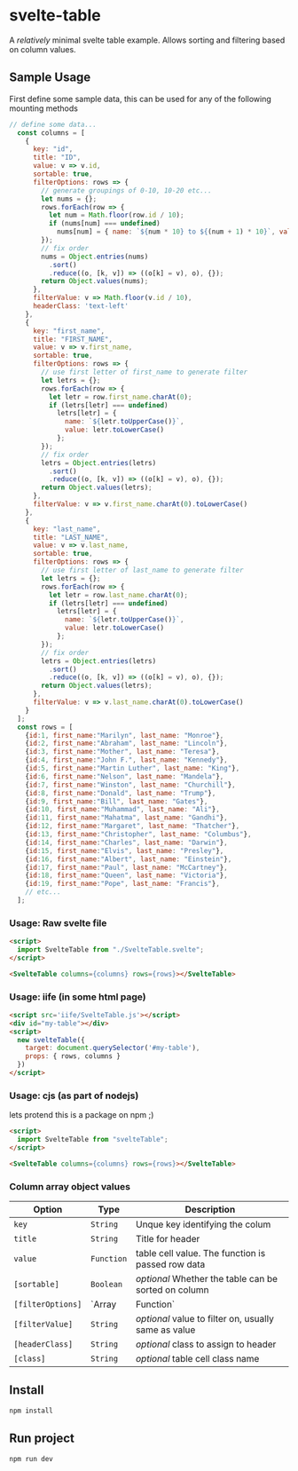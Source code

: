 # svelte-table

A _relatively_ minimal svelte table example. Allows sorting and filtering based on column values.

## Sample Usage

First define some sample data, this can be used for any of the following mounting methods

```js
// define some data...
  const columns = [
    {
      key: "id",
      title: "ID",
      value: v => v.id,
      sortable: true,
      filterOptions: rows => {
        // generate groupings of 0-10, 10-20 etc...
        let nums = {};
        rows.forEach(row => {
          let num = Math.floor(row.id / 10);
          if (nums[num] === undefined)
            nums[num] = { name: `${num * 10} to ${(num + 1) * 10}`, value: num };
        });
        // fix order
        nums = Object.entries(nums)
          .sort()
          .reduce((o, [k, v]) => ((o[k] = v), o), {});
        return Object.values(nums);
      },
      filterValue: v => Math.floor(v.id / 10),
      headerClass: 'text-left'
    },
    {
      key: "first_name",
      title: "FIRST_NAME",
      value: v => v.first_name,
      sortable: true,
      filterOptions: rows => {
        // use first letter of first_name to generate filter
        let letrs = {};
        rows.forEach(row => {
          let letr = row.first_name.charAt(0);
          if (letrs[letr] === undefined)
            letrs[letr] = {
              name: `${letr.toUpperCase()}`,
              value: letr.toLowerCase()
            };
        });
        // fix order
        letrs = Object.entries(letrs)
          .sort()
          .reduce((o, [k, v]) => ((o[k] = v), o), {});
        return Object.values(letrs);
      },
      filterValue: v => v.first_name.charAt(0).toLowerCase()
    },
    {
      key: "last_name",
      title: "LAST_NAME",
      value: v => v.last_name,
      sortable: true,
      filterOptions: rows => {
        // use first letter of last_name to generate filter
        let letrs = {};
        rows.forEach(row => {
          let letr = row.last_name.charAt(0);
          if (letrs[letr] === undefined)
            letrs[letr] = {
              name: `${letr.toUpperCase()}`,
              value: letr.toLowerCase()
            };
        });
        // fix order
        letrs = Object.entries(letrs)
          .sort()
          .reduce((o, [k, v]) => ((o[k] = v), o), {});
        return Object.values(letrs);
      },
      filterValue: v => v.last_name.charAt(0).toLowerCase()
    }
  ];
  const rows = [
    {id:1, first_name:"Marilyn", last_name: "Monroe"},
    {id:2, first_name:"Abraham", last_name: "Lincoln"},
    {id:3, first_name:"Mother", last_name: "Teresa"},
    {id:4, first_name:"John F.", last_name: "Kennedy"},
    {id:5, first_name:"Martin Luther", last_name: "King"},
    {id:6, first_name:"Nelson", last_name: "Mandela"},
    {id:7, first_name:"Winston", last_name: "Churchill"},
    {id:8, first_name:"Donald", last_name: "Trump"},
    {id:9, first_name:"Bill", last_name: "Gates"},
    {id:10, first_name:"Muhammad", last_name: "Ali"},
    {id:11, first_name:"Mahatma", last_name: "Gandhi"},
    {id:12, first_name:"Margaret", last_name: "Thatcher"},
    {id:13, first_name:"Christopher", last_name: "Columbus"},
    {id:14, first_name:"Charles", last_name: "Darwin"},
    {id:15, first_name:"Elvis", last_name: "Presley"},
    {id:16, first_name:"Albert", last_name: "Einstein"},
    {id:17, first_name:"Paul", last_name: "McCartney"},
    {id:18, first_name:"Queen", last_name: "Victoria"},
    {id:19, first_name:"Pope", last_name: "Francis"},
    // etc...
  ];
```

### Usage: Raw svelte file
```html
<script>
  import SvelteTable from "./SvelteTable.svelte";
</script>

<SvelteTable columns={columns} rows={rows}></SvelteTable>
```

### Usage: iife (in some html page)
```html
<script src='iife/SvelteTable.js'></script>
<div id="my-table"></div>
<script>
  new svelteTable({
    target: document.querySelector('#my-table'),
    props: { rows, columns }
  })
</script>
```

### Usage: cjs (as part of nodejs)
lets protend this is a package on npm ;)

```html
<script>
  import SvelteTable from "svelteTable";
</script>

<SvelteTable columns={columns} rows={rows}></SvelteTable>
```

### Column array object values

| Option            | Type             | Description                                                                             |
|-------------------|------------------|-----------------------------------------------------------------------------------------|
| `key`             | `String`         | Unque key identifying the colum                                                         |
| `title`           | `String`         | Title for header                                                                        |
| `value`           | `Function`       | table cell value. The function is passed row data                                       |
| `[sortable]`      | `Boolean`        | *optional* Whether the table can be sorted on column                                    |
| `[filterOptions]` | `Array|Function` | *optional* array of objects with `name` and `value`. Function is provided array of rows |
| `[filterValue]`   | `String`         | *optional* value to filter on, usually same as value                                    |
| `[headerClass]`   | `String`         | *optional* class to assign to header                                                    |
| `[class]`         | `String`         | *optional* table cell class name                                                        |



## Install

```sh
npm install
```

## Run project
```sh
npm run dev
```
